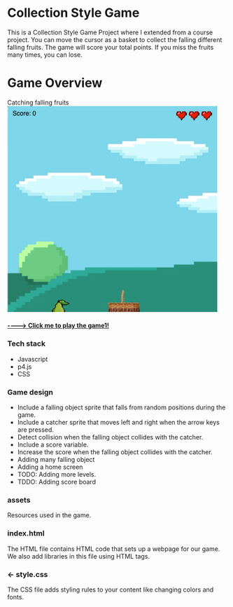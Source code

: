 # Collection Style Game 
This is a Collection Style Game Project where I extended from a course project. You can move the cursor as a 
basket to collect the falling different falling fruits. The game will score your total points. If you miss the fruits 
many times, you can lose. 
# Game Overview
Catching falling fruits
![](Play.gif)

#### [----> Click me to play the game1!](https://replit.com/@AmyBian/Cloudy-with-a-Chance-of-Fruit)

### Tech stack
- Javascript 
- p4.js
- CSS 

### Game design 
- Include a falling object sprite that falls from random positions during the game. 
- Include a catcher sprite that moves left and right when the arrow keys are pressed. 
- Detect collision when the falling object collides with the catcher.
- Include a score variable.
- Increase the score when the falling object collides with the catcher.
- Adding many falling object
- Adding a home screen 
- TODO: Adding more levels.
- TDDO: Adding score board

### assets
Resources used in the game.

### index.html

The HTML file contains HTML code that sets up a webpage for our game. We also add libraries in this file using HTML tags.

### ← style.css

The CSS file adds styling rules to your content like changing colors and fonts.  
